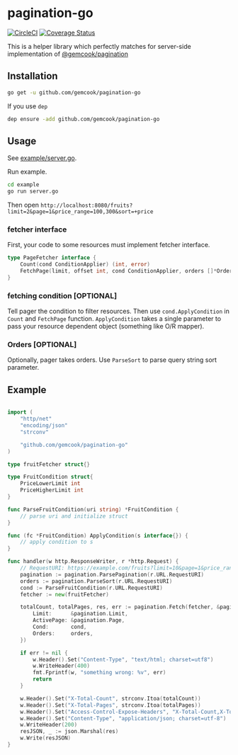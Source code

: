 # pagination-go

[![CircleCI](https://circleci.com/gh/gemcook/pagination-go/tree/master.svg?style=shield)](https://circleci.com/gh/gemcook/pagination-go/tree/master) [![Coverage Status](https://coveralls.io/repos/github/gemcook/pagination-go/badge.svg?branch=master)](https://coveralls.io/github/gemcook/pagination-go?branch=master)

This is a helper library which perfectly matches for server-side implementation of [@gemcook/pagination](https://github.com/gemcook/pagination)

## Installation

```sh
go get -u github.com/gemcook/pagination-go
```

If you use `dep`

```sh
dep ensure -add github.com/gemcook/pagination-go
```

## Usage

See [example/server.go](./example/server.go).

Run example.

```sh
cd example
go run server.go
```

Then open `http://localhost:8080/fruits?limit=2&page=1&price_range=100,300&sort=+price`

### fetcher interface

First, your code to some resources must implement fetcher interface.

```go
type PageFetcher interface {
    Count(cond ConditionApplier) (int, error)
    FetchPage(limit, offset int, cond ConditionApplier, orders []*Order, result *PageFetchResult) error
}
```

### fetching condition [OPTIONAL]

Tell pager the condition to filter resources.
Then use `cond.ApplyCondition` in `Count` and `FetchPage` function.
`ApplyCondition` takes a single parameter to pass your resource dependent object (something like O/R mapper).

### Orders [OPTIONAL]

Optionally, pager takes orders.
Use `ParseSort` to parse query string sort parameter.

## Example

```go

import (
    "http/net"
    "encoding/json"
    "strconv"

    "github.com/gemcook/pagination-go"
)

type fruitFetcher struct{}

type FruitCondition struct{
    PriceLowerLimit int
    PriceHigherLimit int
}

func ParseFruitCondition(uri string) *FruitCondition {
    // parse uri and initialize struct
}

func (fc *FruitCondition) ApplyCondition(s interface{}) {
    // apply condition to s
}

func handler(w http.ResponseWriter, r *http.Request) {
    // RequestURI: https://example.com/fruits?limit=10&page=1&price_range=100,300&sort=+price
    pagination := pagination.ParsePagination(r.URL.RequestURI)
    orders := pagination.ParseSort(r.URL.RequestURI)
    cond := ParseFruitCondition(r.URL.RequestURI)
    fetcher := new(fruitFetcher)

    totalCount, totalPages, res, err := pagination.Fetch(fetcher, &pagination.Setting{
        Limit:      &pagination.Limit,
        ActivePage: &pagination.Page,
        Cond:       cond,
        Orders:     orders,
    })

    if err != nil {
        w.Header().Set("Content-Type", "text/html; charset=utf8")
        w.WriteHeader(400)
        fmt.Fprintf(w, "something wrong: %v", err)
        return
    }

    w.Header().Set("X-Total-Count", strconv.Itoa(totalCount))
    w.Header().Set("X-Total-Pages", strconv.Itoa(totalPages))
    w.Header().Set("Access-Control-Expose-Headers", "X-Total-Count,X-Total-Pages")
    w.Header().Set("Content-Type", "application/json; charset=utf-8")
    w.WriteHeader(200)
    resJSON, _ := json.Marshal(res)
    w.Write(resJSON)
}
```